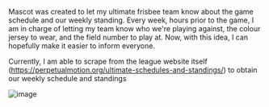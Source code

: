 Mascot was created to let my ultimate frisbee team know about the game schedule and our weekly standing. Every week, hours prior to the game, I am in charge of letting my team know who we're playing against, the colour jersey to wear, and the field number to play at. Now, with this idea, I can hopefully make it easier to inform everyone.

Currently, I am able to scrape from the league website itself (https://perpetualmotion.org/ultimate-schedules-and-standings/) to obtain our weekly schedule and standings

![image](https://github.com/AnPham27/Mascot/assets/93403773/04b7c886-bdf4-4d7c-bc51-227791135305)
